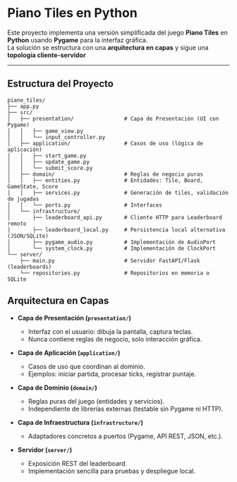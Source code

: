 # Piano Tiles en Python

Este proyecto implementa una versión simplificada del juego **Piano Tiles** en **Python** usando **Pygame** para la interfaz gráfica.  
La solución se estructura con una **arquitectura en capas** y sigue una **topología cliente-servidor**

---

## Estructura del Proyecto

```plaintext
piano_tiles/
├── app.py
├── src/
│   ├── presentation/                # Capa de Presentación (UI con Pygame)
│   │   ├── game_view.py
│   │   └── input_controller.py
│   ├── application/                 # Casos de uso (lógica de aplicación)
│   │   ├── start_game.py
│   │   ├── update_game.py
│   │   └── submit_score.py
│   ├── domain/                      # Reglas de negocio puras
│   │   ├── entities.py              # Entidades: Tile, Board, GameState, Score
│   │   ├── services.py              # Generación de tiles, validación de jugadas
│   │   └── ports.py                 # Interfaces
│   └── infrastructure/              
│       ├── leaderboard_api.py       # Cliente HTTP para Leaderboard remoto
│       ├── leaderboard_local.py     # Persistencia local alternativa (JSON/SQLite)
│       ├── pygame_audio.py          # Implementación de AudioPort
│       └── system_clock.py          # Implementación de ClockPort
└── server/
    ├── main.py                      # Servidor FastAPI/Flask (leaderboards)
    └── repositories.py              # Repositorios en memoria o SQLite
```

##  Arquitectura en Capas

- **Capa de Presentación (`presentation/`)**  
  - Interfaz con el usuario: dibuja la pantalla, captura teclas.  
  - Nunca contiene reglas de negocio, solo interacción gráfica.  

- **Capa de Aplicación (`application/`)**  
  - Casos de uso que coordinan al dominio.  
  - Ejemplos: iniciar partida, procesar ticks, registrar puntaje.  

- **Capa de Dominio (`domain/`)**  
  - Reglas puras del juego (entidades y servicios).  
  - Independiente de librerías externas (testable sin Pygame ni HTTP).  

- **Capa de Infraestructura (`infrastructure/`)**  
  - Adaptadores concretos a puertos (Pygame, API REST, JSON, etc.).  

- **Servidor (`server/`)**  
  - Exposición REST del leaderboard.  
  - Implementación sencilla para pruebas y despliegue local.  
